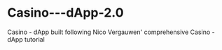 # Casino---dApp-2.0
Casino  - dApp 
built following Nico Vergauwen' comprehensive Casino - dApp tutorial  
